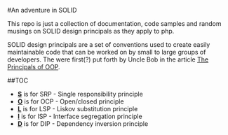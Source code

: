 #An adventure in SOLID

This repo is just a collection of documentation, code samples and random musings on SOLID design principals as they apply to php.

SOLID design principals are a set of conventions used to create easily maintainable code that can be worked on by small to large groups of developers. The were first(?) put forth by Uncle Bob in the article [The Principals of OOP](http://butunclebob.com/ArticleS.UncleBob.PrinciplesOfOod).

##TOC

* **[S](https://github.com/lgoldstien/solid/tree/master/S)** is for SRP - Single responsibility principle
* **[O](https://github.com/lgoldstien/solid/tree/master/O)** is for OCP - Open/closed principle
* **[L](https://github.com/lgoldstien/solid/tree/master/L)** is for LSP - Liskov substitution principle
* **[I](https://github.com/lgoldstien/solid/tree/master/I)** is for ISP - Interface segregation principle
* **[D](https://github.com/lgoldstien/solid/tree/master/D)** is for DIP - Dependency inversion principle

